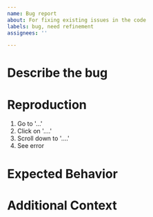```yaml
---
name: Bug report
about: For fixing existing issues in the code
labels: bug, need refinement
assignees: ''

---
```


# Describe the bug

<!-- Give a concise description of the bug -->

# Reproduction

1. Go to '...'
1. Click on '....'
1. Scroll down to '....'
1. See error

# Expected Behavior

<!-- Give a description of what you expected to happen -->

# Additional Context

<!-- If there's any additional context that would be useful, write it here -->